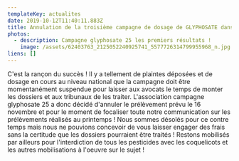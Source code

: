 ```yaml
---
templateKey: actualites
date: 2019-10-12T11:40:11.883Z
title: Annulation de la troisième campagne de dosage de GLYPHOSATE dans les urines
photos:
  - description: Campagne glyphosate 25 les premiers résultats !
    image: /assets/62403763_2125052240925741_5577726314799955968_n.jpg
liens: []
---
```

C'est la rançon du succès ! Il y a tellement de plaintes  déposées et de dosage en cours au niveau national que la campagne doit être momentanément suspendue pour laisser aux avocats le temps de monter les dossiers et aux tribunaux de les traiter. L'association campagne glyphosate 25 a donc décidé d'annuler le prélèvement prévu le 16 novembre et pour le moment de focaliser toute notre communication sur les prélèvements réalisés au printemps !
Nous sommes désolés pour ce contre temps mais nous ne pouvions concevoir de vous laisser engager des frais sans la certitude que les dossiers pourraient être traités !
Restons mobilisés par ailleurs pour l'interdiction de tous les pesticides avec les coquelicots et les autres mobilisations à l'oeuvre sur le sujet !

